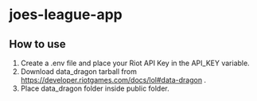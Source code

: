 # joes-league-app

## How to use

1. Create a .env file and place your Riot API Key in the API_KEY variable.
2. Download data_dragon tarball from https://developer.riotgames.com/docs/lol#data-dragon .
3. Place data_dragon folder inside public folder.
